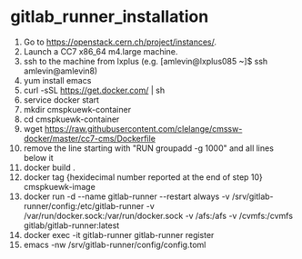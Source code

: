 # gitlab_runner_installation

1) Go to https://openstack.cern.ch/project/instances/.
2) Launch a CC7 x86_64 m4.large machine.
3) ssh to the machine from lxplus (e.g. [amlevin@lxplus085 ~]$ ssh amlevin@amlevin8)
4) yum install emacs
5) curl -sSL https://get.docker.com/ | sh
6) service docker start
7) mkdir cmspkuewk-container
8) cd cmspkuewk-container
9) wget https://raw.githubusercontent.com/clelange/cmssw-docker/master/cc7-cms/Dockerfile
10) remove the line starting with "RUN     groupadd -g 1000" and all lines below it
11) docker build .
12) docker tag {hexidecimal number reported at the end of step 10} cmspkuewk-image
13) docker run -d --name gitlab-runner --restart always -v /srv/gitlab-runner/config:/etc/gitlab-runner -v /var/run/docker.sock:/var/run/docker.sock -v /afs:/afs -v /cvmfs:/cvmfs gitlab/gitlab-runner:latest
14) docker exec -it gitlab-runner gitlab-runner register
15) emacs -nw /srv/gitlab-runner/config/config.toml 

